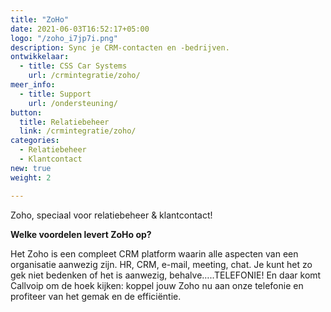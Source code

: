 ```yaml
---
title: "ZoHo"
date: 2021-06-03T16:52:17+05:00
logo: "/zoho_i7jp7i.png"
description: Sync je CRM-contacten en -bedrijven.
ontwikkelaar:
  - title: CSS Car Systems
    url: /crmintegratie/zoho/
meer_info:
  - title: Support
    url: /ondersteuning/
button:
  title: Relatiebeheer
  link: /crmintegratie/zoho/
categories:
  - Relatiebeheer
  - Klantcontact
new: true
weight: 2

---
```


Zoho, speciaal voor relatiebeheer & klantcontact!

**Welke voordelen levert ZoHo op?**

Het Zoho is een compleet CRM platform waarin alle aspecten van een organisatie aanwezig zijn. HR, CRM, e-mail, meeting, chat. Je kunt het zo gek niet bedenken of het is aanwezig, behalve…..TELEFONIE! En daar komt Callvoip om de hoek kijken: koppel jouw Zoho nu aan onze telefonie en profiteer van het gemak en de efficiëntie.
